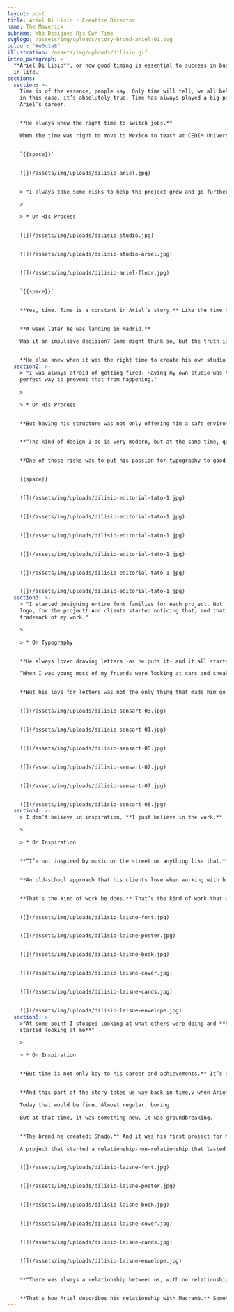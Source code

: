 ```yaml
---
layout: post
title: Ariel Di Lisio • Creative Director
name: The Maverick
subname: Who Designed His Own Time
svglogo: /assets/img/uploads/story-brand-ariel-01.svg
colour: "#e0d1a8"
illustration: /assets/img/uploads/dilisio.gif
intro_paragraph: >
  **Ariel Di Lisio**, or how good timing is essential to success in business and
  in life.
sections:
  section: >-
    Time is of the essence, people say. Only time will tell, we all believe. But
    in this case, it’s absolutely true. Time has always played a big part in
    Ariel’s career. 


    **He always knew the right time to switch jobs.**

    When the time was right to move to Mexico to teach at CEDIM University in Monterrey. And even when to partner with a former of his students there to create a new studio and work on that very same university’s branding and design system.


    `{{space}}`


    ![](/assets/img/uploads/dilisio-ariel.jpg)


    > "I always take some risks to help the project grow and go further. **But the most important thing is to realize how far or how big a risk you can take, without falling**."

    >

    > * On His Process


    ![](/assets/img/uploads/dilisio-studio.jpg)


    ![](/assets/img/uploads/dilisio-studio-ariel.jpg)


    ![](/assets/img/uploads/dilisio-ariel-floor.jpg)


    `{{space}}`


    **Yes, time. Time is a constant in Ariel’s story.** Like the time he was having lunch with his parents and a friend asked if he would go to Europe with him.


    **A week later he was landing in Madrid.**

    Was it an impulsive decision? Some might think so, but the truth is, the time was just right. And he knew it. That trip shaped him in many ways. As a person and as a designer. It shaped him as a typographer. 


    **He also knew when it was the right time to create his own studio.** And that was very early in his career. From the very beginning, Ariel knew he did not want to depend on someone else’s luck or business skills. Having his studio was his way to be in absolute control, to rely only on his own talent and efforts, to feel safe. So, he started his own creative business.
  section2: >-
    > "I was always afraid of getting fired. Having my own studio was the
    perfect way to prevent that from happening."

    >

    > * On His Process


    **But having his structure was not only offering him a safe environment.** It also gave him the chance to try new things, to shape his product and to create a personal style.


    **“The kind of design I do is very modern, but at the same time, quite clean and simple.** That does not mean I don’t take chances. I always take some risks to help the project grow and go further. But the most important thing is to realize how far or how big a risk you can take, without falling.”


    **One of those risks was to put his passion for typography to good use.**


    {{space}}


    ![](/assets/img/uploads/dilisio-editorial-tato-1.jpg)


    ![](/assets/img/uploads/dilisio-editorial-tato-1.jpg)


    ![](/assets/img/uploads/dilisio-editorial-tato-1.jpg)


    ![](/assets/img/uploads/dilisio-editorial-tato-1.jpg)


    ![](/assets/img/uploads/dilisio-editorial-tato-1.jpg)


    ![](/assets/img/uploads/dilisio-editorial-tato-1.jpg)
  section3: >-
    > "I started designing entire font families for each project. Not for the
    logo, for the project! And clients started noticing that, and that became a
    trademark of my work."

    >

    > * On Typography


    **He always loved drawing letters -as he puts it- and it all started from a certain sensibility for the shapes, the symbols, all that a letter embodies.**

    “When I was young most of my friends were looking at cars and sneakers all day, I was looking at letters all the time."


    **But his love for letters was not the only thing that made him go that way,** having designed a great number of logos at early stages in his career gave him a certain typographic training, experience. And that made him realize it was something that just came naturally to him. As natural as the paper and pencil that kick off all his projects, or the old school not "inspiration focus" approach to everything he does.


    ![](/assets/img/uploads/dilisio-sensart-03.jpg)


    ![](/assets/img/uploads/dilisio-sensart-01.jpg)


    ![](/assets/img/uploads/dilisio-sensart-05.jpg)


    ![](/assets/img/uploads/dilisio-sensart-02.jpg)


    ![](/assets/img/uploads/dilisio-sensart-07.jpg)


    ![](/assets/img/uploads/dilisio-sensart-06.jpg)
  section4: >-
    > I don’t believe in inspiration, **I just believe in the work.**

    >

    > * On Inspiration


    **“I’m not inspired by music or the street or anything like that.** I just look to create new stuff all the time. Basically, I don’t believe in inspiration, I just believe in the work”.


    **An old-school approach that his clients love when working with him,** clients like Nicolas Laisné, The Tea Atelier, Discovery or Centre Pompidou, whose projects helped him be selected for the Lubalin Now Exhibition Center of Design and Typography at Cooper Union, New York. Or for the ID Magazine special edition as one of the 40 designers from around the world to be followed.


    **That’s the kind of work he does.** That’s the kind of work that was published in several design and typography books and magazines from around the globe in the last 10 years.  


    ![](/assets/img/uploads/dilisio-laisne-font.jpg)


    ![](/assets/img/uploads/dilisio-laisne-poster.jpg)


    ![](/assets/img/uploads/dilisio-laisne-book.jpg)


    ![](/assets/img/uploads/dilisio-laisne-cover.jpg)


    ![](/assets/img/uploads/dilisio-laisne-cards.jpg)


    ![](/assets/img/uploads/dilisio-laisne-envelope.jpg)
  section5: >
    >"At some point I stopped looking at what others were doing and **they
    started looking at me**"

    > 

    > * On Inspiration


    **But time is not only key to his career and achievements.** It’s also a huge part of his story with Macramè. 


    **And this part of the story takes us way back in time,v when Ariel was commissioned to work on a logo. A specific logo, for a specific client. A client he had not met. A client that was sitting 11,000 km and a few hours away.

    Today that would be fine. Almost regular, boring.

    But at that time, it was something new. It was groundbreaking. 


    **The brand he created: Shado.** And it was his first project for Macramè.

    A project that started a relationship-non-relationship that lasted until today.


    ![](/assets/img/uploads/dilisio-laisne-font.jpg)


    ![](/assets/img/uploads/dilisio-laisne-poster.jpg)


    ![](/assets/img/uploads/dilisio-laisne-book.jpg)


    ![](/assets/img/uploads/dilisio-laisne-cover.jpg)


    ![](/assets/img/uploads/dilisio-laisne-cards.jpg)


    ![](/assets/img/uploads/dilisio-laisne-envelope.jpg)


    **"There was always a relationship between us, with no relationship..."**


    **That's how Ariel describes his relationship with Macramè.** Something we feel but cannot explain. Time now tells us all how important that first job was, because 15 years after that first job, Ariel and Macramè are back in business together, developing the brand identity for Imprendibili. A project that aims to launch new generation editorial projects on social media. A project that makes the most of the time we live on. Just as Ariel has done his entire life.
---
```

